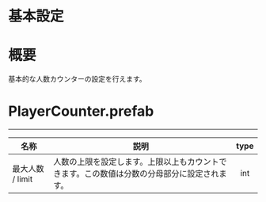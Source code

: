 
<h1> 基本設定 </h1>

# 概要
基本的な人数カウンターの設定を行えます。

# PlayerCounter.prefab
---
|名称|説明|type|
|--|--|:--:|
|最大人数 / limit|人数の上限を設定します。上限以上もカウントできます。この数値は分数の分母部分に設定されます。|int|


